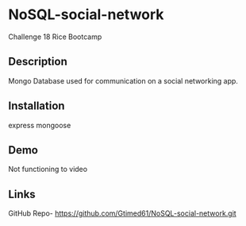 # NoSQL-social-network
Challenge 18 Rice Bootcamp

## Description

Mongo Database used for communication on a social networking app.

## Installation

express
mongoose

## Demo

Not functioning to video

## Links

GitHub Repo-  https://github.com/Gtimed61/NoSQL-social-network.git

